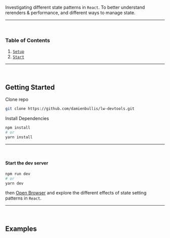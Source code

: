 Investigating different state patterns in `React`. To better understand rerenders & performance, and different ways to manage state.

---

&nbsp;

### Table of Contents

1. [`Setup`](#getting-started)
1. [`Start`](#start-the-dev-server)

---

&nbsp;

## Getting Started

Clone repo

```bash
git clone https://github.com/damienbullis/lw-devtools.git
```

Install Dependencies

```bash
npm install
# or
yarn install
```

---

&nbsp;

#### Start the dev server

```bash
npm run dev
# or
yarn dev
```

then [Open Browser](http://localhost:5173/) and explore the different effects of state setting patterns in `React`.

---

&nbsp;

## Examples

